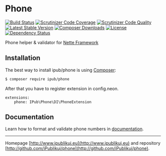 # Phone

[![Build Status](https://img.shields.io/travis/iPublikuj/phone.svg?style=flat-square)](https://travis-ci.org/iPublikuj/phone)
[![Scrutinizer Code Coverage](https://img.shields.io/scrutinizer/coverage/g/iPublikuj/phone.svg?style=flat-square)](https://scrutinizer-ci.com/g/iPublikuj/phone/?branch=master)
[![Scrutinizer Code Quality](https://img.shields.io/scrutinizer/g/iPublikuj/phone.svg?style=flat-square)](https://scrutinizer-ci.com/g/iPublikuj/phone/?branch=master)
[![Latest Stable Version](https://img.shields.io/packagist/v/ipub/phone.svg?style=flat-square)](https://packagist.org/packages/ipub/phone)
[![Composer Downloads](https://img.shields.io/packagist/dt/ipub/phone.svg?style=flat-square)](https://packagist.org/packages/ipub/phone)
[![License](https://img.shields.io/packagist/l/ipub/phone.svg?style=flat-square)](https://packagist.org/packages/ipub/phone)
[![Dependency Status](https://img.shields.io/versioneye/d/ipub/phone.svg?style=flat-square)](https://www.versioneye.com/user/projects/567061391079970030000384)

Phone helper & validator for [Nette Framework](http://nette.org/)

## Installation

The best way to install ipub/phone is using  [Composer](http://getcomposer.org/):

```sh
$ composer require ipub/phone
```

After that you have to register extension in config.neon.

```neon
extensions:
	phone: IPub\Phone\DI\PhoneExtension
```

## Documentation

Learn how to format and validate phone numbers in [documentation](https://github.com/iPublikuj/phone/blob/master/docs/en/index.md).

***
Homepage [http://www.ipublikuj.eu](http://www.ipublikuj.eu) and repository [http://github.com/iPublikuj/phone](http://github.com/iPublikuj/phone).
